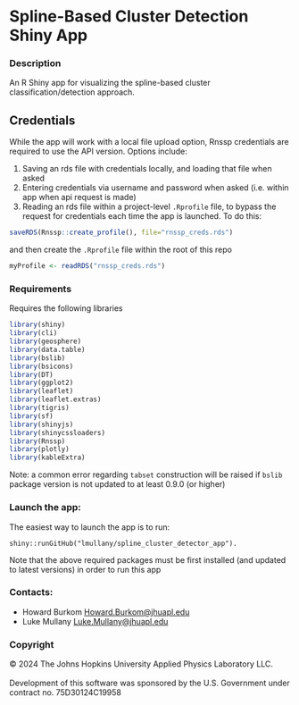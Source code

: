 # Spline-Based Cluster Detection Shiny App

### Description

An R Shiny app for visualizing the spline-based cluster classification/detection approach.

## Credentials

While the app will work with a local file upload option, Rnssp credentials are required to use the API version. Options include:

1.  Saving an rds file with credentials locally, and loading that file when asked
2.  Entering credentials via username and password when asked (i.e. within app when api request is made)
3.  Reading an rds file within a project-level `.Rprofile` file, to bypass the request for credentials each time the app is launched. To do this:

``` r
saveRDS(Rnssp::create_profile(), file="rnssp_creds.rds")
```

and then create the `.Rprofile` file within the root of this repo

``` r
myProfile <- readRDS("rnssp_creds.rds")
```

### Requirements

Requires the following libraries
```R
library(shiny)
library(cli)
library(geosphere)
library(data.table)
library(bslib)
library(bsicons)
library(DT)
library(ggplot2)
library(leaflet)
library(leaflet.extras)
library(tigris)
library(sf)
library(shinyjs)
library(shinycssloaders)
library(Rnssp)
library(plotly)
library(kableExtra)
```
Note: a common error regarding `tabset` construction will be raised if `bslib` package version is not updated to at least 0.9.0 (or higher)

### Launch the app:
The easiest way to launch the app is to run:
```
shiny::runGitHub("lmullany/spline_cluster_detector_app").
```
Note that the above required packages must be first installed (and updated to latest versions) in order to run this app
### Contacts:

-   Howard Burkom [Howard.Burkom\@jhuapl.edu](mailto:Howard.Burkom@jhuapl.edu)
-   Luke Mullany [Luke.Mullany\@jhuapl.edu](mailto:Luke.Mullany@jhuapl.edu)

### Copyright

© 2024 The Johns Hopkins University Applied Physics Laboratory LLC.<br></br> Development of this software was sponsored by the U.S. Government under contract no. 75D30124C19958
